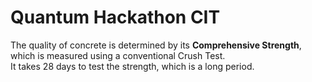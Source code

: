 # Quantum Hackathon CIT

The quality of concrete is determined by its **Comprehensive Strength**, which is measured using a conventional Crush Test. <br>
It takes 28 days to test the strength, which is a long period.
